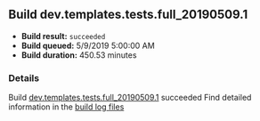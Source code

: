 ## Build dev.templates.tests.full_20190509.1
- **Build result:** `succeeded`
- **Build queued:** 5/9/2019 5:00:00 AM
- **Build duration:** 450.53 minutes
### Details
Build [dev.templates.tests.full_20190509.1](https://winappstudio.visualstudio.com/web/build.aspx?pcguid=a4ef43be-68ce-4195-a619-079b4d9834c2&builduri=vstfs%3a%2f%2f%2fBuild%2fBuild%2f27925) succeeded
Find detailed information in the [build log files](https://uwpctdiags.blob.core.windows.net/buildlogs/dev.templates.tests.full_20190509.1_logs.zip)
